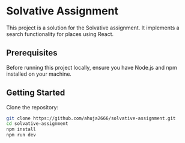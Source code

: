 # Solvative Assignment

This project is a solution for the Solvative assignment. It implements a search functionality for places using React.

## Prerequisites

Before running this project locally, ensure you have Node.js and npm installed on your machine.

## Getting Started

Clone the repository:

```bash
git clone https://github.com/ahuja2666/solvative-assignment.git
cd solvative-assignment
npm install
npm run dev
```
